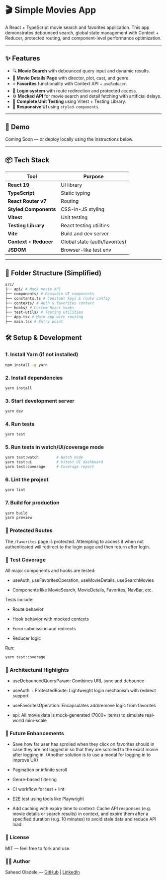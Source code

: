 # 🎬 Simple Movies App

A React + TypeScript movie search and favorites application. This app demonstrates debounced search, global state management with Context + Reducer, protected routing, and component-level performance optimization.

---

## ✨ Features

- 🔍 **Movie Search** with debounced query input and dynamic results.
- 📄 **Movie Details Page** with director, plot, cast, and genre.
- ⭐ **Favorites** functionality with Context API + `useReducer`.
- 👤 **Login system** with route redirection and protected access.
- ⚙️ **Mocked API** for movie search and detail fetching with artificial delays.
- 🧪 **Complete Unit Testing** using Vitest + Testing Library.
- 💅 **Responsive UI** using `styled-components`.

---

## 🚀 Demo

Coming Soon — or deploy locally using the instructions below.

---

## 📦 Tech Stack

| Tool                  | Purpose                       |
| --------------------- | ----------------------------- |
| **React 19**          | UI library                    |
| **TypeScript**        | Static typing                 |
| **React Router v7**   | Routing                       |
| **Styled Components** | CSS-in-JS styling             |
| **Vitest**            | Unit testing                  |
| **Testing Library**   | React testing utilities       |
| **Vite**              | Build and dev server          |
| **Context + Reducer** | Global state (auth/favorites) |
| **JSDOM**             | Browser-like test env         |

---

## 📂 Folder Structure (Simplified)

```bash
src/
├── api/ # Mock movie API
├── components/ # Reusable UI components
├── constants.ts # Constant keys & route config
├── contexts/ # Auth & favorites context
├── hooks/ # Custom React hooks
├── test-utils/ # Testing utilities
├── App.tsx # Main app with routing
├── main.tsx # Entry point
```

## 🛠️ Setup & Development

### 1. Install Yarn (if not installed)

```bash
npm install -g yarn
```

### 2. Install dependencies

```bash
yarn install
```

### 3. Start development server

```bash
yarn dev
```

### 4. Run tests

```bash
yarn test
```

### 5. Run tests in watch/UI/coverage mode

```bash
yarn test:watch        # Watch mode
yarn test:ui           # Vitest UI dashboard
yarn test:coverage     # Coverage report
```

### 6. Lint the project

```bash
yarn lint
```

### 7. Build for production

```bash
yarn build
yarn preview
```

### 🔐 Protected Routes

The `/favorites` page is protected. Attempting to access it when not authenticated will redirect to the login page and then return after login.

### 🧪 Test Coverage

All major components and hooks are tested:

- useAuth, useFavoritesOperation, useMovieDetails, useSearchMovies

- Components like MovieSearch, MovieDetails, Favorites, NavBar, etc.

Tests include:

- Route behavior

- Hook behavior with mocked contexts

- Form submission and redirects

- Reducer logic

Run:

```bash
yarn test:coverage
```

### 🧠 Architectural Highlights

- useDebouncedQueryParam: Combines URL sync and debounce

- useAuth + ProtectedRoute: Lightweight login mechanism with redirect support

- useFavoritesOperation: Encapsulates add/remove logic from favorites

- api: All movie data is mock-generated (7000+ items) to simulate real-world mini-scale

### 📌 Future Enhancements

- Save how far user has scrolled when they click on favorites should in case they are not logged in so that they are scrolled to the exact movie after logging in. (Another solution is to use a modal for logging in to improve UX)

- Pagination or infinite scroll

- Genre-based filtering

- CI workflow for test + lint

- E2E test using tools like Playwright

- Add caching with expiry time to context: Cache API responses (e.g. movie details or search results) in context, and expire them after a specified duration (e.g. 10 minutes) to avoid stale data and reduce API load.

### 📃 License

MIT — feel free to fork and use.

### 🙋‍♂️ Author

Saheed Oladele — [GitHub](https://github.com/suretrust) | [LinkedIn](https://www.linkedin.com/in/saheed-oladele/)
